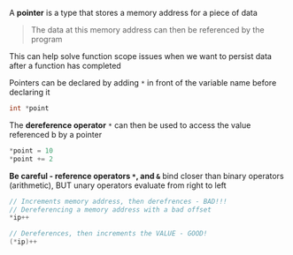 A **pointer** is a type that stores a memory address for a piece of data

> The data at this memory address can then be referenced by the program

This can help solve function scope issues when we want to persist data after a function has completed

Pointers can be declared by adding `*` in front of the variable name before declaring it

```c
int *point
```

The **dereference operator** `*` can then be used to access the value referenced b by a pointer

```c
*point = 10
*point += 2
```

**Be careful - reference operators `*`, and `&`** bind closer than binary operators (arithmetic), BUT unary operators evaluate from right to left

```c
// Increments memory address, then derefrences - BAD!!!
// Dereferencing a memory address with a bad offset
*ip++ 

// Dereferences, then increments the VALUE - GOOD!
(*ip)++
```



